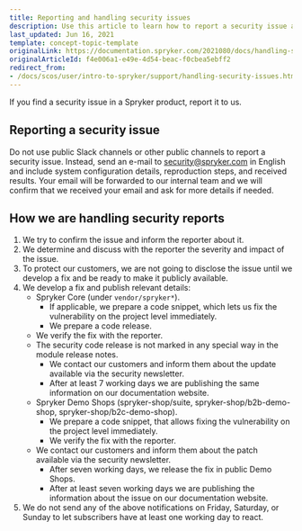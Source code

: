 ```yaml
---
title: Reporting and handling security issues
description: Use this article to learn how to report a security issue and to understand how we handle these reports.
last_updated: Jun 16, 2021
template: concept-topic-template
originalLink: https://documentation.spryker.com/2021080/docs/handling-security-issues
originalArticleId: f4e006a1-e49e-4d54-beac-f0cbea5ebff2
redirect_from:
- /docs/scos/user/intro-to-spryker/support/handling-security-issues.html
---
```


If you find a security issue in a Spryker product, report it to us.

## Reporting a security issue

Do not use public Slack channels or other public channels to report a security issue. Instead, send an e-mail to [security@spryker.com](mailto:security@spryker.com) in English and include system configuration details, reproduction steps, and received results. Your email will be forwarded to our internal team and we will confirm that we received your email and ask for more details if needed.

## How we are handling security reports

1. We try to confirm the issue and inform the reporter about it.
2. We determine and discuss with the reporter the severity and impact of the issue.
3. To protect our customers, we are not going to disclose the issue until we develop a fix and be ready to make it publicly available.
4. We develop a fix and publish relevant details:
   - Spryker Core (under `vendor/spryker*`).
     - If applicable, we prepare a code snippet, which lets us fix the vulnerability on the project level immediately.
     - We prepare a code release.
   - We verify the fix with the reporter.
   - The security code release is not marked in any special way in the module release notes.
     - We contact our customers and inform them about the update available via the security newsletter.
     - After at least 7 working days we are publishing the same information on our documentation website.
   - Spryker Demo Shops (spryker-shop/suite, spryker-shop/b2b-demo-shop, spryker-shop/b2c-demo-shop).
     - We prepare a code snippet, that allows fixing the vulnerability on the project level immediately.
     - We verify the fix with the reporter.
   - We contact our customers and inform them about the patch available via the security newsletter.
     - After seven working days, we release the fix in public Demo Shops.
     - After at least seven working days we are publishing the information about the issue on our documentation website.
5. We do not send any of the above notifications on Friday, Saturday, or Sunday to let subscribers have at least one working day to react.

